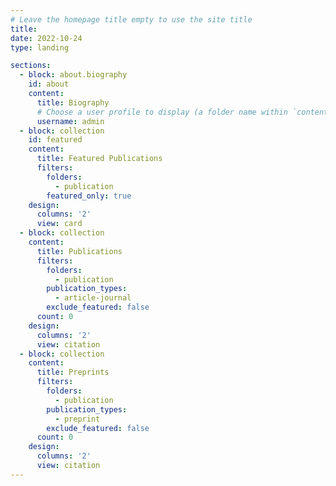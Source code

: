 ```yaml
---
# Leave the homepage title empty to use the site title
title:
date: 2022-10-24
type: landing

sections:
  - block: about.biography
    id: about
    content:
      title: Biography
      # Choose a user profile to display (a folder name within `content/authors/`)
      username: admin
  - block: collection
    id: featured
    content:
      title: Featured Publications
      filters:
        folders:
          - publication
        featured_only: true
    design:
      columns: '2'
      view: card
  - block: collection
    content:
      title: Publications
      filters:
        folders:
          - publication
        publication_types:
          - article-journal
        exclude_featured: false
      count: 0
    design:
      columns: '2'
      view: citation
  - block: collection
    content:
      title: Preprints
      filters:
        folders:
          - publication
        publication_types:
          - preprint
        exclude_featured: false
      count: 0
    design:
      columns: '2'
      view: citation
---
```

